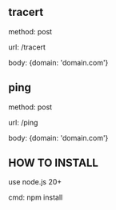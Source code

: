 ## tracert

method: post

url: /tracert

body: {domain: 'domain.com'}



## ping

method: post

url: /ping

body: {domain: 'domain.com'}

## HOW TO INSTALL

use node.js 20+

cmd: npm install
